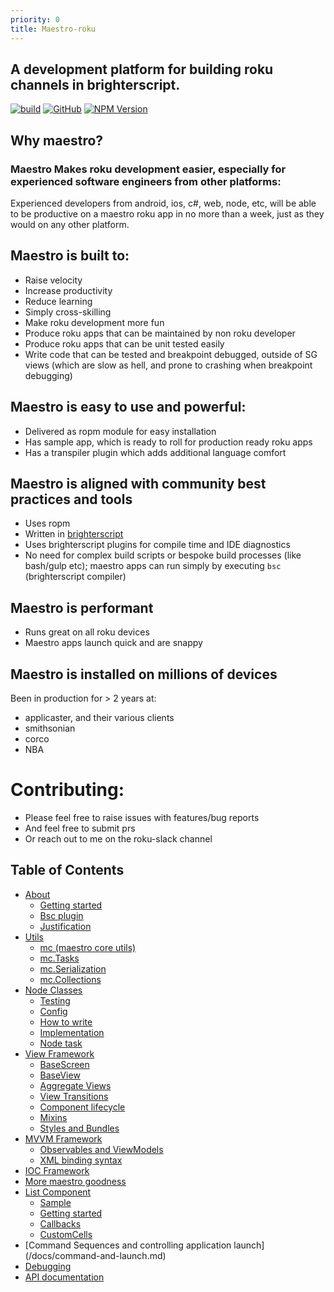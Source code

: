```yaml
---
priority: 0
title: Maestro-roku
---
```


## A development platform for building roku channels in brighterscript.


[![build](https://img.shields.io/github/workflow/status/georgejecook/maestro-roku/build.svg?logo=github)](https://github.com/georgejecook/maestro-roku/actions?query=workflow%3Abuild)
[![GitHub](https://img.shields.io/github/release/georgejecook/maestro-roku.svg?style=flat-square)](https://github.com/georgejecook/maestro-roku/releases)
[![NPM Version](https://badge.fury.io/js/maestro-roku.svg?style=flat)](https://npmjs.org/package/maestro-roku)


## Why maestro?

### Maestro Makes roku development easier, especially for experienced software engineers from other platforms:

Experienced developers from android, ios, c#, web, node, etc, will be able to be productive on a maestro roku app in no more than a week, just as they would on any other platform.

## Maestro is built to:

 - Raise velocity
 - Increase productivity
 - Reduce learning
 - Simply cross-skilling
 - Make roku development more fun
 - Produce roku apps that can be maintained by non roku developer
 - Produce roku apps that can be unit tested easily
 - Write code that can be tested and breakpoint debugged, outside of SG views (which are slow as hell, and prone to crashing when breakpoint debugging)


## Maestro is easy to use and powerful:

 - Delivered as ropm module for easy installation
 - Has sample app, which is ready to roll for production ready roku apps
 - Has a transpiler plugin which adds additional language comfort

## Maestro is aligned with community best practices and tools

 - Uses ropm
 - Written in [brighterscript](https://github.com/rokucommunity/brighterscript)
 - Uses brighterscript plugins for compile time and IDE diagnostics
 - No need for complex build scripts or bespoke build processes (like bash/gulp etc); maestro apps can run simply by executing `bsc`  (brighterscript compiler)


## Maestro is performant

 - Runs great on all roku devices
 - Maestro apps launch quick and are snappy

## Maestro is installed on millions of devices

Been in production for > 2 years at:

  - applicaster, and their various clients
  - smithsonian
  - corco
  - NBA

# Contributing:

 - Please feel free to raise issues with features/bug reports
 - And feel free to submit prs
 - Or reach out to me on the roku-slack channel

## Table of Contents
* [About](/docs/About.md)
   - [Getting started](/docs/About:-Getting-started.md)
   - [Bsc plugin](/docs/About:-Bsc-plugin.md)
   - [Justification](/docs/About:-Justification.md)
* [Utils](/docs/Utils.md)
   - [mc (maestro core utils)](/docs/Utils:-mc-maestro-core-utils.md)
   - [mc.Tasks](/docs/Utils:-mc.tasks-maestro-core-tasks.md)
   - [mc.Serialization](/docs/Utils:-mc.utils.Serialization.md)
   - [mc.Collections](/docs/Utils:-mc.utils.Collections.md)
* [Node Classes](/docs/Node-Classes.md)
   - [Testing](/docs/Node-Classes:-Testing.md)
   - [Config](/docs/Node-Classes:-Config.md)
   - [How to write](/docs/Node-Classes:-How-to-write.md)
   - [Implementation](/docs/Node-Classes:-Implementation.md)
   - [Node task](/docs/Node-Classes:-Node-task.md)
* [View Framework](/docs/View-Framework.md)
   - [BaseScreen](/docs/View-Framework:-BaseScreen.md)
   - [BaseView](/docs/View-Framework:-BaseView.md)
   - [Aggregate Views](/docs/View-Framework:-Aggregate-Views.md)
   - [View Transitions](/docs/View-Framework:-View-Transitions.md)
   - [Component lifecycle](/docs/View-Framework:-Component-lifecycle.md)
   - [Mixins](/docs/View-Framework:-Mixins.md)
   - [Styles and Bundles](/docs/View-Framework:-Styles-and-Bundles.md)
* [MVVM Framework](/docs/MVVM-Framework.md)
   - [Observables and ViewModels](/docs/MVVM-Framework:-Observables-and-ViewModels.md)
  - [XML binding syntax](/docs/MVVM-Framework:-XML-binding-syntax.md)
* [IOC Framework](/docs/IOC-Framework.md)
* [More maestro goodness](/docs/More-maestro-goodness.md)
* [List Component](/docs/List-Component.md)
   - [Sample](/docs/List-Component:-Sample.md)
  - [Getting started](/docs/About:-Getting-started.md)
  - [Callbacks](/docs/List-Component:-Callbacks.md)
  - [CustomCells](/docs/List-Component:-CustomCells.md)
* [Command Sequences and controlling application launch] (/docs/command-and-launch.md)
* [Debugging](/docs/Debugging.md)
* [API documentation](/docs/API-Docs.md)
